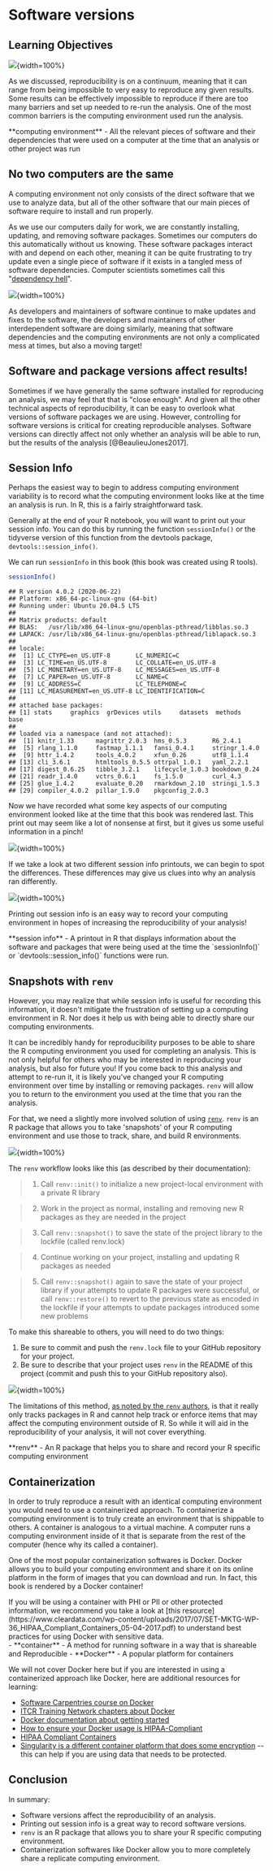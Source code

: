 
# Software versions



## Learning Objectives

![](resources/images/08-software-versions_files/figure-docx//1MNHf8JpolaEP_vQ_kB-1xRBF9wo3haCArRu117hBoHA_g21a84b32106_0_43.png){width=100%}

As we discussed, reproducibility is on a continuum, meaning that it can range from being impossible to very easy to reproduce any given results. Some results can be effectively impossible to reproduce if there are too many barriers and set up needed to re-run the analysis. One of the most common barriers is the computing environment used run the analysis.

<div class = "dictionary">
**computing environment** - All the relevant pieces of software and their dependencies that were used on a computer at the time that an analysis or other project was run
</div>

## No two computers are the same

A computing environment not only consists of the direct software that we use to analyze data, but all of the other software that our main pieces of software require to install and run properly.

As we use our computers daily for work, we are constantly installing, updating, and removing software packages. Sometimes our computers do this automatically without us knowing. These software packages interact with and depend on each other, meaning it can be quite frustrating to try update even a single piece of software if it exists in a tangled mess of software dependencies. Computer scientists sometimes call this "[dependency hell](https://en.wikipedia.org/wiki/Dependency_hell)".

![](resources/images/08-software-versions_files/figure-docx//1MNHf8JpolaEP_vQ_kB-1xRBF9wo3haCArRu117hBoHA_g21dfe2f76f9_90_50.png){width=100%}

As developers and maintainers of software continue to make updates and fixes to the software, the developers and maintainers of other interdependent software are doing similarly, meaning that software dependencies and the computing environments are not only a complicated mess at times, but also a moving target!

## Software and package versions affect results!

Sometimes if we have generally the same software installed for reproducing an analysis, we may feel that that is "close enough". And given all the other technical aspects of reproducibility, it can be easy to overlook what versions of software packages we are using. However, controlling for software versions is critical for creating reproducible analyses. Software versions can directly affect not only whether an analysis will be able to run, but the results of the analysis [@BeaulieuJones2017].

## Session Info

Perhaps the easiest way to begin to address computing environment variability is to record what the computing environment looks like at the time an analysis is run. In R, this is a fairly straightforward task.

Generally at the end of your R notebook, you will want to print out your session info. You can do this by running the function `sessionInfo()` or the tidyverse version of this function from the devtools package, `devtools::session_info()`.

We can run `sessionInfo` in this book (this book was created using R tools).


```r
sessionInfo()
```

```
## R version 4.0.2 (2020-06-22)
## Platform: x86_64-pc-linux-gnu (64-bit)
## Running under: Ubuntu 20.04.5 LTS
## 
## Matrix products: default
## BLAS:   /usr/lib/x86_64-linux-gnu/openblas-pthread/libblas.so.3
## LAPACK: /usr/lib/x86_64-linux-gnu/openblas-pthread/liblapack.so.3
## 
## locale:
##  [1] LC_CTYPE=en_US.UTF-8       LC_NUMERIC=C              
##  [3] LC_TIME=en_US.UTF-8        LC_COLLATE=en_US.UTF-8    
##  [5] LC_MONETARY=en_US.UTF-8    LC_MESSAGES=en_US.UTF-8   
##  [7] LC_PAPER=en_US.UTF-8       LC_NAME=C                 
##  [9] LC_ADDRESS=C               LC_TELEPHONE=C            
## [11] LC_MEASUREMENT=en_US.UTF-8 LC_IDENTIFICATION=C       
## 
## attached base packages:
## [1] stats     graphics  grDevices utils     datasets  methods   base     
## 
## loaded via a namespace (and not attached):
##  [1] knitr_1.33      magrittr_2.0.3  hms_0.5.3       R6_2.4.1       
##  [5] rlang_1.1.0     fastmap_1.1.1   fansi_0.4.1     stringr_1.4.0  
##  [9] httr_1.4.2      tools_4.0.2     xfun_0.26       utf8_1.1.4     
## [13] cli_3.6.1       htmltools_0.5.5 ottrpal_1.0.1   yaml_2.2.1     
## [17] digest_0.6.25   tibble_3.2.1    lifecycle_1.0.3 bookdown_0.24  
## [21] readr_1.4.0     vctrs_0.6.1     fs_1.5.0        curl_4.3       
## [25] glue_1.4.2      evaluate_0.20   rmarkdown_2.10  stringi_1.5.3  
## [29] compiler_4.0.2  pillar_1.9.0    pkgconfig_2.0.3
```

Now we have recorded what some key aspects of our computing environment looked like at the time that this book was rendered last.
This print out may seem like a lot of nonsense at first, but it gives us some useful information in a pinch!


![](resources/images/08-software-versions_files/figure-docx//1MNHf8JpolaEP_vQ_kB-1xRBF9wo3haCArRu117hBoHA_g201bd406763_37_1030.png){width=100%}

If we take a look at two different session info printouts, we can begin to spot the differences. These differences may give us clues into why an analysis ran differently.

![](resources/images/08-software-versions_files/figure-docx//1MNHf8JpolaEP_vQ_kB-1xRBF9wo3haCArRu117hBoHA_g201bd406763_37_1333.png){width=100%}

Printing out session info is an easy way to record your computing environment in hopes of increasing the reproducibility of your analysis!

<div class = "dictionary">
**session info** - A printout in R that displays information about the software and packages that were being used at the time the `sessionInfo()` or  `devtools::session_info()` functions were run.
</div>

## Snapshots with `renv`

However, you may realize that while session info is useful for recording this information, it doesn't mitigate the frustration of setting up a computing environment in R. Nor does it help us with being able to directly share our computing environments.

It can be incredibly handy for reproducibility purposes to be able to share the R computing environment you used for completing an analysis. This is not only helpful for others who may be interested in reproducing your analysis, but also for future you! If you come back to this analysis and attempt to re-run it, it is likely you've changed your R computing environment over time by installing or removing packages. `renv` will allow you to return to the environment you used at the time that you ran the analysis. 

For that, we need a slightly more involved solution of using [`renv`](https://rstudio.github.io/renv/articles/renv.html). `renv` is an R package that allows you to take 'snapshots' of your R computing environment and use those to track, share, and build R environments.

![](resources/images/08-software-versions_files/figure-docx//1MNHf8JpolaEP_vQ_kB-1xRBF9wo3haCArRu117hBoHA_g201bd406763_37_1492.png){width=100%}

The `renv` workflow looks like this (as described by their documentation):

> 1. Call `renv::init()` to initialize a new project-local environment with a private R library

> 2. Work in the project as normal, installing and removing new R packages as they are needed in the project

> 3. Call `renv::snapshot()` to save the state of the project library to the lockfile (called renv.lock)

> 4. Continue working on your project, installing and updating R packages as needed

> 5. Call `renv::snapshot()` again to save the state of your project library if your attempts to update R packages were successful, or call `renv::restore()` to revert to the previous state as encoded in the lockfile if your attempts to update packages introduced some new problems

To make this shareable to others, you will need to do two things:

1. Be sure to commit and push the `renv.lock` file to your GitHub repository for your project.
2. Be sure to describe that your project uses `renv` in the README of this project (commit and push this to your GitHub repository also).

![](resources/images/08-software-versions_files/figure-docx//1MNHf8JpolaEP_vQ_kB-1xRBF9wo3haCArRu117hBoHA_g21dfe2f76f9_90_163.png){width=100%}

The limitations of this method, [as noted by the `renv` authors](https://rstudio.github.io/renv/articles/renv.html#caveats), is that it really only tracks packages in R and cannot help track or enforce items that may affect the computing environment outside of R. So while it will aid in the reproducibility of your analysis, it will not cover everything.

<div class = "dictionary">
**renv** - An R package that helps you to share and record your R specific computing environment
</div>

## Containerization

In order to truly reproduce a result with an identical computing environment you would need to use a containerized approach. To containerize a computing environment is to truly create an environment that is shippable to others. A container is analogous to a virtual machine. A computer runs a computing environment inside of it that is separate from the rest of the computer (hence why its called a container).

One of the most popular containerization softwares is Docker. Docker allows you to build your computing environment and share it on its online platform in the form of images that you can download and run. In fact, this book is rendered by a Docker container!

<div class = "warning">
If you will be using a container with PHI or PII or other protected information, we recommend you take a look at [this resource](https://www.cleardata.com/wp-content/uploads/2017/07/SET-MKTG-WP-36_HIPAA_Compliant_Containers_05-04-2017.pdf) to understand best practices for using Docker with sensitive data.
</div>

<div class = "dictionary">
- **container** - A method for running software in a way that is shareable and Reproducible
- **Docker** - A popular platform for containers
</div>

We will not cover Docker here but if you are interested in using a containerized approach like Docker, here are additional resources for learning:

- [Software Carpentries course on Docker](https://carpentries-incubator.github.io/docker-introduction/introduction/index.html)
- [ITCR Training Network chapters about Docker](https://jhudatascience.org/Adv_Reproducibility_in_Cancer_Informatics/launching-a-docker-image.html)
- [Docker documentation about getting started](https://www.docker.com/get-started/)
- [How to ensure your Docker usage is HIPAA-Compliant](https://www.atlantic.net/hipaa-compliant-hosting/best-practices-for-creating-a-hipaa-compliant-docker-host/)
- [HIPAA Compliant Containers](https://www.cleardata.com/wp-content/uploads/2017/07/SET-MKTG-WP-36_HIPAA_Compliant_Containers_05-04-2017.pdf)
- [Singularity is a different container platform that does some encryption](https://docs.sylabs.io/guides/latest/user-guide/) -- this can help if you are using data that needs to be protected.

## Conclusion

In summary:

- Software versions affect the reproducibility of an analysis.
- Printing out session info is a great way to record software versions.
- `renv` is an R package that allows you to share your R specific computing environment.
- Containerization softwares like Docker allow you to more completely share a replicate computing environment.
